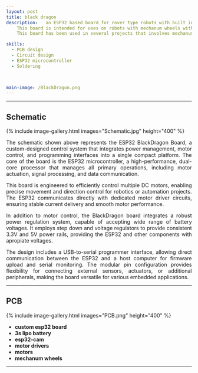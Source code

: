 ```yaml
---
layout: post
title: black dragon
description:   an ESP32 based board for rover type robots with built in BLE and WIFI connectivity.
    This board is intended for uses on robots with mechanum wheels with built in motor drivers and powered by a 2S - 4s lipo batteries.
    This board has been used in several projects that involves mechanum wheels i.e. the surveilance bot with built in camera module.

skills: 
  - PCB design
  - Circuit design
  - ESP32 microcontroller
  - Soldering
  


main-image: /BlackDragon.png
---
```


---
##  Schematic 
{% include image-gallery.html images="Schematic.jpg" height="400" %}

<div style="text-align: justify">
The schematic shown above represents the ESP32 BlackDragon Board, a custom-designed control system that integrates power management, motor control, and programming interfaces into a single compact platform. The core of the board is the ESP32 microcontroller, a high-performance, dual-core processor that manages all primary operations, including motor actuation, signal processing, and data communication.

This board is engineered to efficiently control multiple DC motors, enabling precise movement and direction control for robotics or automation projects. The ESP32 communicates directly with dedicated motor driver circuits, ensuring stable current delivery and smooth motor performance.

In addition to motor control, the BlackDragon board integrates a robust power regulation system, capable of accepting wide range of battery voltages. It employs step down and voltage regulators to provide consistent 3.3V and 5V power rails, providing the ESP32 and other components with apropiate voltages.

The design includes a USB-to-serial programmer interface, allowing direct communication between the ESP32 and a host computer for firmware upload and serial monitoring. The modular pin configuration provides flexibility for connecting external sensors, actuators, or additional peripherals, making the board versatile for various embedded applications.
</div>

---

##  PCB 
{% include image-gallery.html images="PCB.png" height="400" %}

- **custom esp32 board** 
- **3s lipo battery**
- **esp32-cam**
- **motor drivers** 
- **motors** 
- **mechanum wheels** 


---

